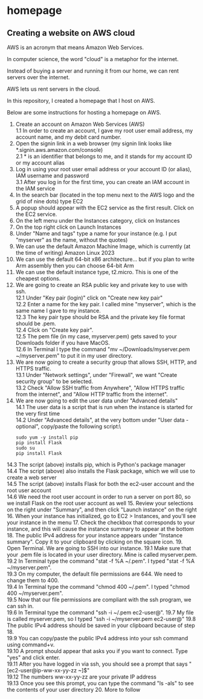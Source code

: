 # homepage

## Creating a website on AWS cloud

AWS is an acronym that means Amazon Web Services.

In computer science, the word "cloud" is a metaphor for the internet.

Instead of buying a server and running it from our home, we can rent servers over the internet.

AWS lets us rent servers in the cloud.

In this repository, I created a homepage that I host on AWS.

Below are some instructions for hosting a homepage on AWS.

1. Create an account on Amazon Web Services (AWS)\
1.1 In order to create an account, I gave my root user email address, my account name, and my debit card number.
2. Open the signin link in a web browser (my signin link looks like *.signin.aws.amazon.com/console)\
2.1 * is an identifier that belongs to me, and it stands for my account ID or my account alias
3. Log in using your root user email address or your account ID (or alias), IAM username and password\
3.1 After you log in for the first time, you can create an IAM account in the IAM service
4. In the search bar (located in the top menu next to the AWS logo and the grid of nine dots) type EC2
5. A popup should appear with the EC2 service as the first result. Click on the EC2 service.
6. On the left menu under the Instances category, click on Instances
7. On the top right click on Launch Instances
8. Under "Name and tags" type a name for your instance (e.g. I put "myserver" as the name, without the quotes)
9. We can use the default Amazon Machine Image, which is currently (at the time of writing) Amazon Linux 2023
10. We can use the default 64-bit x86 architecture... but if you plan to write Arm assembly then you can choose 64-bit Arm
11. We can use the default instance type, t2.micro. This is one of the cheapest options.
12. We are going to create an RSA public key and private key to use with ssh.\
12.1 Under "Key pair (login)" click on "Create new key pair"\
12.2 Enter a name for the key pair. I called mine "myserver", which is the same name I gave to my instance.\
12.3 The key pair type should be RSA and the private key file format should be .pem.\
12.4 Click on "Create key pair".\
12.5 The pem file (in my case, myserver.pem) gets saved to your Downloads folder if you have MacOS.\
12.6 In Terminal I type the command "mv ~/Downloads/myserver.pem ~/myserver.pem" to put it in my user directory.
13. We are now going to create a security group that allows SSH, HTTP, and HTTPS traffic.\
13.1 Under "Network settings", under "Firewall", we want "Create security group" to be selected.\
13.2 Check "Allow SSH traffic from Anywhere", "Allow HTTPS traffic from the internet", and "Allow HTTP traffic from the internet".
14. We are now going to edit the user data under "Advanced details"\
14.1 The user data is a script that is run when the instance is started for the very first time\
14.2 Under "Advanced details", at the very bottom under "User data - optional", copy/paste the following script:\
    ```
    sudo yum -y install pip
    pip install Flask
    sudo su
    pip install Flask
14.3 The script (above) installs pip, which is Python's package manager\
14.4 The script (above) also installs the Flask package, which we will use to create a web server\
14.5 The script (above) installs Flask for both the ec2-user account and the root user account\
14.6 We need the root user account in order to run a server on port 80, so we install Flask on the root user account as well
15. Review your selections on the right under "Summary", and then click "Launch instance" on the right
16. When your instance has initialized, go to EC2 > Instances, and you'll see your instance in the menu
17. Check the checkbox that corresponds to your instance, and this will cause the instance summary to appear at the bottom
18. The public IPv4 address for your instance appears under "Instance summary". Copy it to your clipboard by clicking on the square icon.
19. Open Terminal. We are going to SSH into our instance.
19.1 Make sure that your .pem file is located in your user directory. Mine is called myserver.pem.\
19.2 In Terminal type the command "stat -f %A ~/<filename>.pem". I typed "stat -f %A ~/myserver.pem".\
19.3 On my computer, the default file permissions are 644. We need to change them to 400.\
19.4 In Terminal type the command "chmod 400 ~/<filename>.pem". I typed "chmod 400 ~/myserver.pem".\
19.5 Now that our file permissions are compliant with the ssh program, we can ssh in.\
19.6 In Terminal type the command "ssh -i ~/<filename>.pem ec2-user@<public-ipv4-address>".
19.7 My file is called myserver.pem, so I typed "ssh -i ~/myserver.pem ec2-user@<public-ipv4-address>"
19.8 The public IPv4 address should be saved in your clipboard because of step 18.\
19.9 You can copy/paste the public IPv4 address into your ssh command using command+v.\
19.10 A prompt should appear that asks you if you want to connect. Type "yes" and click enter.\
19.11 After you have logged in via ssh, you should see a prompt that says "[ec2-user@ip-ww-xx-yy-zz ~]$"\
19.12 The numbers ww-xx-yy-zz are your private IP address\
19.13 Once you see this prompt, you can type the command "ls -als" to see the contents of your user directory
20. More to follow
